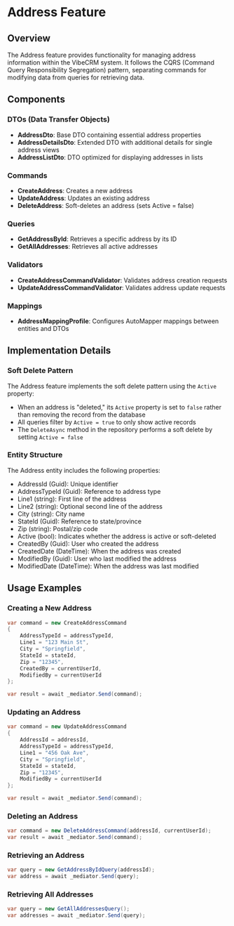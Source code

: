 # Address Feature

## Overview
The Address feature provides functionality for managing address information within the VibeCRM system. It follows the CQRS (Command Query Responsibility Segregation) pattern, separating commands for modifying data from queries for retrieving data.

## Components

### DTOs (Data Transfer Objects)
- **AddressDto**: Base DTO containing essential address properties
- **AddressDetailsDto**: Extended DTO with additional details for single address views
- **AddressListDto**: DTO optimized for displaying addresses in lists

### Commands
- **CreateAddress**: Creates a new address
- **UpdateAddress**: Updates an existing address
- **DeleteAddress**: Soft-deletes an address (sets Active = false)

### Queries
- **GetAddressById**: Retrieves a specific address by its ID
- **GetAllAddresses**: Retrieves all active addresses

### Validators
- **CreateAddressCommandValidator**: Validates address creation requests
- **UpdateAddressCommandValidator**: Validates address update requests

### Mappings
- **AddressMappingProfile**: Configures AutoMapper mappings between entities and DTOs

## Implementation Details

### Soft Delete Pattern
The Address feature implements the soft delete pattern using the `Active` property:
- When an address is "deleted," its `Active` property is set to `false` rather than removing the record from the database
- All queries filter by `Active = true` to only show active records
- The `DeleteAsync` method in the repository performs a soft delete by setting `Active = false`

### Entity Structure
The Address entity includes the following properties:
- AddressId (Guid): Unique identifier
- AddressTypeId (Guid): Reference to address type
- Line1 (string): First line of the address
- Line2 (string): Optional second line of the address
- City (string): City name
- StateId (Guid): Reference to state/province
- Zip (string): Postal/zip code
- Active (bool): Indicates whether the address is active or soft-deleted
- CreatedBy (Guid): User who created the address
- CreatedDate (DateTime): When the address was created
- ModifiedBy (Guid): User who last modified the address
- ModifiedDate (DateTime): When the address was last modified

## Usage Examples

### Creating a New Address
```csharp
var command = new CreateAddressCommand
{
    AddressTypeId = addressTypeId,
    Line1 = "123 Main St",
    City = "Springfield",
    StateId = stateId,
    Zip = "12345",
    CreatedBy = currentUserId,
    ModifiedBy = currentUserId
};

var result = await _mediator.Send(command);
```

### Updating an Address
```csharp
var command = new UpdateAddressCommand
{
    AddressId = addressId,
    AddressTypeId = addressTypeId,
    Line1 = "456 Oak Ave",
    City = "Springfield",
    StateId = stateId,
    Zip = "12345",
    ModifiedBy = currentUserId
};

var result = await _mediator.Send(command);
```

### Deleting an Address
```csharp
var command = new DeleteAddressCommand(addressId, currentUserId);
var result = await _mediator.Send(command);
```

### Retrieving an Address
```csharp
var query = new GetAddressByIdQuery(addressId);
var address = await _mediator.Send(query);
```

### Retrieving All Addresses
```csharp
var query = new GetAllAddressesQuery();
var addresses = await _mediator.Send(query);
```
